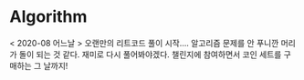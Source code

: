 # Algorithm 

< 2020-08 어느날 >
오랜만의 리트코드 풀이 시작…. 알고리즘 문제를 안 푸니깐 머리가 돌이 되는 것 같다.
재미로 다시 풀어봐야겠다. 챌린지에 참여하면서 코인 세트를 구매하는 그 날까지!
